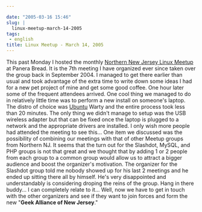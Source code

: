 ```yaml
---

date: "2005-03-16 15:46"
slug: |
  linux-meetup-march-14-2005
tags:
 - english
title: Linux Meetup - March 14, 2005
---
```


This past Monday I hosted the monthly [Northern New Jersey Linux
Meetup](http://linux.meetup.com/8/) at Panera Bread. It is the 7th
meeting I have organized ever since taken over the group back in
September 2004. I managed to get there earlier than usual and took
advantage of the extra time to write down some ideas I had for a new pet
project of mine and get some good coffee. One hour later some of the
frequent attendees arrived. One cool thing we managed to do in
relatively little time was to perform a new install on someone's laptop.
The distro of choice was [Ubuntu](http://www.ubuntulinux.org) Warty and
the entire process took less than 20 minutes. The only thing we didn't
manage to setup was the USB wireless adapter but that can be fixed once
the laptop is plugged to a network and the appropriate drivers are
installed. I only wish more people had attended the meeting to see
this... One item we discussed was the possibility of combining our
meetings with that of other Meetup groups from Northern NJ. It seems
that the turn out for the Slashdot, MySQL, and PHP groups is not that
great and we thought that by adding 1 or 2 people from each group to a
common group would allow us to attract a bigger audience and boost the
organizer's motivation. The organizer for the Slashdot group told me
nobody showed up for his last 2 meetings and he ended up sitting there
all by himself. He's very disappointed and understandably is considering
droping the reins of the group. Hang in there buddy... I can completely
relate to it... Well, now we have to get in touch with the other
organizers and see if they want to join forces and form the new "**Geek
Alliance of New Jersey**."
